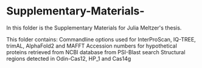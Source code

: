# Supplementary-Materials-
In this folder is the Supplementary Materials for Julia Meltzer's thesis. 

This folder contains:
Commandline options used for InterProScan, IQ-TREE, trimAL, AlphaFold2 and MAFFT
Accession numbers for hypothetical proteins retrieved from NCBI database from PSI-Blast search
Structural regions detected in Odin-Cas12, HP_1 and Cas14g
